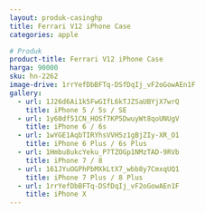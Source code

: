 ```yaml
---
layout: produk-casinghp
title: Ferrari V12 iPhone Case
categories: apple

# Produk
product-title: Ferrari V12 iPhone Case
harga: 90000
sku: hn-2262
image-drive: 1rrYefDbBFTq-DSfDqIj_vF2oGowAEn1F
gallery:
  - url: 1J26d6Ai1k5FwGIfL6kTJZSaUBYjX7wrQ
    title: iPhone 5 / 5s / SE
  - url: 1y60df51CN_HOSf7KP5DwuyWt8qoUNUgV
    title: iPhone 6 / 6s
  - url: 1wYGE1AqbTIRYhsVVH5z1gBjZIy-XR_O1
    title: iPhone 6 Plus / 6s Plus
  - url: 1Hmbu8ukcYeku_P7TZOGp1NMzTAD-9RVb
    title: iPhone 7 / 8
  - url: 161JYuOGPhPbMXkLtX7_wbb8y7CmxqUQ1
    title: iPhone 7 Plus / 8 Plus
  - url: 1rrYefDbBFTq-DSfDqIj_vF2oGowAEn1F
    title: iPhone X
---
```

